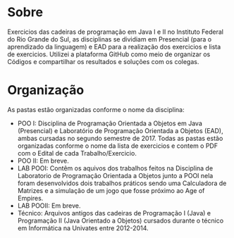 # Sobre
Exercicios das cadeiras de programação em Java I e II no Instituto Federal do Rio Grande do Sul, as disciplinas se dividiam em Presencial (para o aprendizado da linguagem) e EAD para a realização dos exercicios e lista de exercicios. Utilizei a plataforma GitHub como meio de organizar os Códigos e compartilhar os resultados e soluções com os colegas.

# Organização
As pastas estão organizadas conforme o nome da disciplina:
- POO I: Disciplina de Programação Orientada a Objetos em Java (Presencial) e Laboratório de Programação Orientada a Objetos (EAD), ambas cursadas no segundo semestre de 2017. Todas as pastas estão organizadas conforme o nome da lista de exercicios e contem o PDF com o Edital de cada Trabalho/Exercicio.
- POO II: Em breve.
- LAB POOI: Contêm os aquivos dos trabalhos feitos na Disciplina de Laboratorio de Programação Orientada a Objetos junto a POOI nela foram desenvolvidos dois trabalhos práticos sendo uma Calculadora de Matrizes e a simulação de um jogo que fosse próximo ao Age of Empires.
- LAB POOII: Em breve.
- Técnico: Arquivos antigos das cadeiras de Programação I (Java) e Programação II (Java Orientado a Objetos) cursados durante o técnico em Informática na Univates entre 2012-2014.
